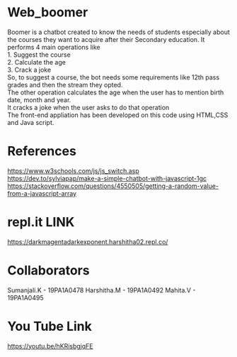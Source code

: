 # Web_boomer

Boomer is a chatbot created to know the needs of students especially about the courses they want to acquire after their Secondary education. It performs 4 main operations like    
	1. Suggest the course    
    	2. Calculate the age     
    	3. Crack a joke     
So, to suggest a course, the bot needs some requirements like 12th pass grades and then the stream they opted.   
The other operation calculates the age when the user has to mention birth date, month and year.  
It cracks a joke when the user asks to do that operation  
The front-end appliation has been developed on this code using HTML,CSS and Java script.

# References

https://www.w3schools.com/js/js_switch.asp   
https://dev.to/sylviapap/make-a-simple-chatbot-with-javascript-1gc   
https://stackoverflow.com/questions/4550505/getting-a-random-value-from-a-javascript-array    

# repl.it LINK

https://darkmagentadarkexponent.harshitha02.repl.co/


# Collaborators

Sumanjali.K - 19PA1A0478
Harshitha.M - 19PA1A0492
Mahita.V - 19PA1A0495

# You Tube Link

https://youtu.be/hKRisbgjqFE
